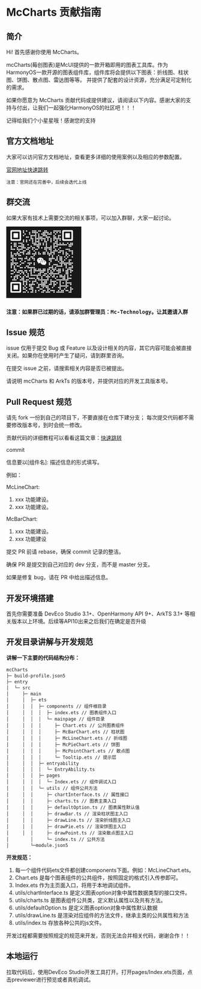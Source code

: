 # McCharts 贡献指南

## 简介

Hi! 首先感谢你使用 McCharts。

mcCharts(莓创图表)是McUI提供的一款开箱即用的图表工具库。作为HarmonyOS一款开源的图表组件库，组件库将会提供以下图表：折线图、柱状图、饼图、散点图、雷达图等等。
并提供了配套的设计资源，充分满足可定制化的需求。

如果你愿意为 McCharts 贡献代码或提供建议，请阅读以下内容。感谢大家的支持与付出，让我们一起强化HarmonyOS的社区吧！！！

记得给我们个小星星哦！感谢您的支持

## 官方文档地址

大家可以访问官方文档地址，查看更多详细的使用案例以及相应的参数配置。

[官网地址快速跳转](http://meichuang.org.cn/)

`注意：官网还在完善中，后续会迭代上线`

## 群交流

如果大家有技术上需要交流的相关事项，可以加入群聊，大家一起讨论。

<img src="./crowd.png" width="200">

### `注意：如果群已过期的话，请添加群管理员：Mc-Technology。让其邀请入群`

## Issue 规范

issue 仅用于提交 Bug 或 Feature 以及设计相关的内容，其它内容可能会被直接关闭。如果你在使用时产生了疑问，请到群里咨询。

在提交 issue 之前，请搜索相关内容是否已被提出。

请说明 mcCharts 和 ArkTs 的版本号，并提供对应的开发工具版本号。

## Pull Request 规范

请先 fork 一份到自己的项目下，不要直接在仓库下建分支；
每次提交代码都不需要修改版本号，到时会统一修改。

贡献代码的详细教程可以看看这篇文章：[快速跳转](https://gist.github.com/zxhfighter/62847a087a2a8031fbdf)

commit

信息要以[组件名]: 描述信息的形式填写。

例如：

McLineChart:
1. xxx 功能建设。
2. xxx 功能建设。

McBarChart:
1. xxx 功能建设。
2. xxx 功能建设

提交 PR 前请 rebase，确保 commit 记录的整洁。

确保 PR 是提交到自己对应的 dev 分支，而不是 master 分支。

如果是修复 bug，请在 PR 中给出描述信息。


## 开发环境搭建

首先你需要准备 DevEco Studio 3.1+、OpenHarmony API 9+、ArkTS 3.1+ 等相关版本以上环境。后续等API10出来之后我们在确定是否升级

## 开发目录讲解与开发规范

**讲解一下主要的代码结构分布：**

```
mcCharts
├─ build-profile.json5
├─ entry
│  └─ src
│     ├─ main
│     │  ├─ ets
│     │  │  ├─ components // 组件根目录
│     │  │  │  ├─ index.ets // 图表组件入口
│     │  │  │  └─ mainpage // 组件目录
│     │  │  │     ├─ Chart.ets // 公共图表组件
│     │  │  │     ├─ McBarChart.ets // 柱状图
│     │  │  │     ├─ McLineChart.ets // 折线图
│     │  │  │     ├─ McPieChart.ets // 饼图
│     │  │  │     ├─ McPointChart.ets // 散点图
│     │  │  │     └─ Tooltip.ets // 提示层
│     │  │  ├─ entryability
│     │  │  │  └─ EntryAbility.ts
│     │  │  ├─ pages
│     │  │  │  └─ Index.ets // 组件调试入口
│     │  │  └─ utils // 组件公共方法
│     │  │     ├─ chartInterface.ts // 属性接口
│     │  │     ├─ charts.ts // 图表主类入口
│     │  │     ├─ defaultOption.ts // 图表属性默认值
│     │  │     ├─ drawBar.ts // 渲染柱状图主入口
│     │  │     ├─ drawLine.ts // 渲染折线图主入口
│     │  │     ├─ drawPie.ets // 渲染饼图主入口
│     │  │     ├─ drawPoint.ts // 渲染散点图主入口
│        │     └─ index.ts // 公共方法
│        └─module.json5

```

**开发规范：**

1. 每一个组件代码ets文件都创建components下面。例如：McLineChart.ets。
2. Chart.ets 是每个图表组件的公共组件，按照固定的格式引入传参即可。
3. Index.ets 作为主页面入口，将用于本地调试组件。
4. utils/chartInterface.ts 是定义图表option对象中属性数据类型的接口文件。
5. utils/charts.ts 是图表组件公共类，定义默认属性以及共有方法。
6. utils/defaultOption.ts 是定义图表option对象中属性默认数据
7. utils/drawLine.ts 是渲染对应组件的方法文件，继承主类的公共属性和方法
8. utils/index.ts 存放各种公共的js文件。

开发过程都需要按照规定的规范来开发，否则无法合并相关代码，谢谢合作！！

## 本地运行

拉取代码后，使用DevEco Studio开发工具打开。打开pages/Index.ets页面，点击previewer进行预览或者真机调试。
